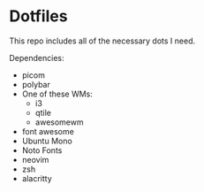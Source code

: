 # Dotfiles

This repo includes all of the necessary dots I need.

Dependencies:
- picom
- polybar
- One of these WMs:
    - i3
    - qtile
    - awesomewm
- font awesome
- Ubuntu Mono
- Noto Fonts
- neovim
- zsh
- alacritty
